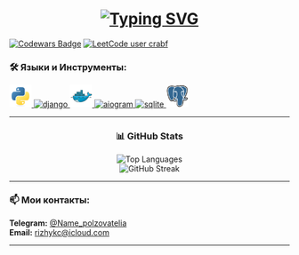 <h1 align="center">
  <a href="https://git.io/typing-svg">
    <img src="https://readme-typing-svg.herokuapp.com?font=Fira+Code&weight=500&size=25&duration=3000&pause=850&color=1BF7A6&background=9E9E9000&center=true&vCenter=true&width=435&lines=%D0%9F%D1%80%D0%B8%D0%B2%D0%B5%D1%82!+%F0%9F%91%8B+%D0%9C%D0%B5%D0%BD%D1%8F+%D0%B7%D0%BE%D0%B2%D1%83%D1%82+%D0%A1%D0%B5%D1%80%D0%B3%D0%B5%D0%B9+;%D0%AF+-+%D0%B1%D1%8D%D0%BA%D0%B5%D0%BD%D0%B4+%D1%80%D0%B0%D0%B7%D1%80%D0%B0%D0%B1%D0%BE%D1%82%D1%87%D0%B8%D0%BA" alt="Typing SVG" />
  </a>
</h1>


[![Codewars Badge](https://www.codewars.com/users/CyberJedi/badges/micro)](https://www.codewars.com/users/CyberJedi)
[![LeetCode user crabf](https://img.shields.io/badge/dynamic/json?style=for-the-badge&labelColor=black&color=%23ffa116&label=Solved&query=solvedOverTotal&url=https%3A%2F%2Fleetcode-badge.vercel.app%2Fapi%2Fusers%2FLivsi/&logo=leetcode&logoColor=yellow)](https://leetcode.com/Livsi/)

<h3 align="left">🛠️ Языки и Инструменты:</h3>
<p align="left">
  <a href="https://www.python.org" target="_blank" rel="noreferrer"> 
    <img src="https://raw.githubusercontent.com/devicons/devicon/master/icons/python/python-original.svg" alt="python" width="40" height="40"/> 
  </a>
  <a href="https://www.djangoproject.com/" target="_blank" rel="noreferrer"> 
    <img src="https://cdn.worldvectorlogo.com/logos/django.svg" alt="django" width="40" height="40"/> 
  </a>
  <a href="https://www.docker.com/" target="_blank" rel="noreferrer"> 
    <img src="https://raw.githubusercontent.com/devicons/devicon/master/icons/docker/docker-original.svg" alt="docker" width="40" height="40"/> 
  </a>
  <a href="https://docs.aiogram.dev/en/latest/" target="_blank" rel="noreferrer"> 
    <img src="https://docs.aiogram.dev/en/latest/_static/logo.png" alt="aiogram" width="40" height="40"/> 
  </a>
  <a href="https://www.sqlite.org/" target="_blank" rel="noreferrer"> 
    <img src="https://www.vectorlogo.zone/logos/sqlite/sqlite-icon.svg" alt="sqlite" width="40" height="40"/> 
  </a>
  <a href="https://www.postgresql.org/" target="_blank" rel="noreferrer"> 
    <img src="https://raw.githubusercontent.com/devicons/devicon/master/icons/postgresql/postgresql-original.svg" alt="postgresql" width="40" height="40"/> 
  </a>
</p>

---

<h3 align="center">📊 GitHub Stats</h3>
<p align="center">
  <img src="https://github-readme-stats.vercel.app/api/top-langs?username=rizhykc&show_icons=true&locale=en&layout=compact&theme=tokyonight" alt="Top Languages" /><br/>
  <img src="https://github-readme-streak-stats.herokuapp.com/?user=rizhykc&theme=tokyonight" alt="GitHub Streak" />
</p>

---

<h3 align="left">📫 Мои контакты:</h3>

<p align="left">
  <b>Telegram:</b> <a href="https://t.me/Name_polzovatelia" target="_blank">@Name_polzovatelia</a><br>
  <b>Email:</b> <a href="mailto:rizhykc@icloud.com">rizhykc@icloud.com</a>
</p>

---
